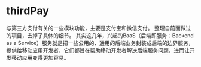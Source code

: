 # thirdPay
与第三方支付有关的一些模块功能，主要是支付宝和微信支付。
整理自前面做过的项目，去掉了具体的细节。
其实这几年，兴起的BaaS（后端即服务：Backend as a Service）服务就是把一些公用的、通用的后端业务封装成后端的边界服务，提供给移动应用开发者，它们都旨在帮助移动开发者解决后端服务问题，进而让开发移动应用变得更加容易。

